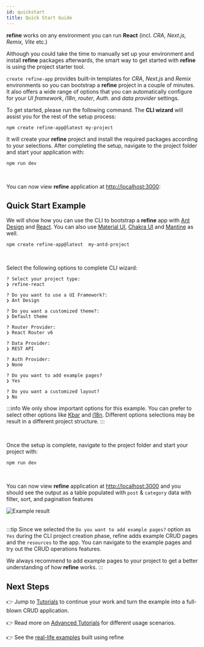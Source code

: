 ```yaml
---
id: quickstart
title: Quick Start Guide
---
```


**refine** works on any environment you can run **React** (incl. _CRA, Next.js, Remix, Vite_ etc.)

Although you could take the time to manually set up your environment and install **refine** packages afterwards, the smart way to get started with **refine** is using the project starter tool.

`create refine-app` provides built-in templates for _CRA_, _Next.js_ and _Remix_ environments so you can bootstrap a **refine** project in a couple of minutes. It also offers a wide range of options that you can automatically configure for your _UI framework_, _i18n_, _router_, _Auth._ and _data provider_ settings.

To get started, please run the following command. The **CLI wizard** will assist you for the rest of the setup process:

```
npm create refine-app@latest my-project
```

It will create your **refine** project and install the required packages according to your selections. After completing the setup, navigate to the project folder and start your application with:

```
npm run dev
```

<br/>

You can now view **refine** application at [http://localhost:3000](http://localhost:3000):

## Quick Start Example

We will show how you can use the CLI to bootstrap a **refine** app with [Ant Design](https://ant.design/) and [React](https://reactjs.org/). You can also use [Material UI](https://material-ui.com/), [Chakra UI](https://chakra-ui.com/) and [Mantine](https://mantine.dev/) as well.

```
npm create refine-app@latest  my-antd-project
```

<br/>

Select the following options to complete CLI wizard:

```
? Select your project type:
❯ refine-react

? Do you want to use a UI Framework?:
❯ Ant Design

? Do you want a customized theme?:
❯ Default theme

? Router Provider:
❯ React Router v6

? Data Provider:
❯ REST API

? Auth Provider:
❯ None

? Do you want to add example pages?
❯ Yes

? Do you want a customized layout?
❯ No
```

:::info
We only show important options for this example. You can prefer to select other options like [Kbar](https://github.com/timc1/kbar) and [i18n](https://www.i18next.com/). Different options selections may be result in a different project structure.
:::

<br/>

Once the setup is complete, navigate to the project folder and start your project with:

```
npm run dev
```

<br/>

You can now view **refine** application at [http://localhost:3000](http://localhost:3000) and you should see the output as a table populated with `post` & `category` data with filter, sort, and pagination features

<div >
   <img style={{width: "100%"}} src="https://refine.ams3.cdn.digitaloceanspaces.com/website/static/img/first-example-result.png" alt="Example result" />
</div>

<br />

:::tip
Since we selected the `Do you want to add example pages?` option as `Yes` during the CLI project creation phase, refine adds example CRUD pages and the `resources` to the app. You can navigate to the example pages and try out the CRUD operations features.

We always recommend to add example pages to your project to get a better understanding of how **refine** works.
:::

## Next Steps

👉 Jump to [Tutorials](https://refine.dev/docs/) to continue your work and turn the example into a full-blown CRUD application.

👉 Read more on [Advanced Tutorials](https://refine.dev/docs/advanced-tutorials/) for different usage scenarios.

👉 See the [real-life examples](https://refine.dev/examples/) built using refine
